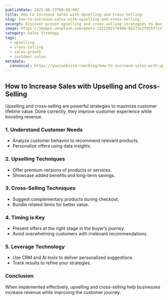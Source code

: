 ```yaml
---
publishDate: 2025-08-23T00:00:00Z
title: How to Increase Sales with Upselling and Cross-Selling
slug: how-to-increase-sales-with-upselling-and-cross-selling
excerpt: Discover proven upselling and cross-selling strategies to maximize revenue and enhance customer value.
image: https://images.unsplash.com/photo-1522202176988-66273c2fd55f?ixlib=rb-1.2.1&q=80&w=1080
category: Sales Strategy
tags:
  - upselling
  - cross-selling
  - sales growth
  - customer value
metadata:
  canonical: https://yourwebsite.com/blog/how-to-increase-sales-with-upselling-and-cross-selling
---
```


## How to Increase Sales with Upselling and Cross-Selling

Upselling and cross-selling are powerful strategies to maximize customer lifetime value. Done correctly, they improve customer experience while boosting revenue.

### 1. **Understand Customer Needs**
   - Analyze customer behavior to recommend relevant products.
   - Personalize offers using data insights.

### 2. **Upselling Techniques**
   - Offer premium versions of products or services.
   - Showcase added benefits and long-term savings.

### 3. **Cross-Selling Techniques**
   - Suggest complementary products during checkout.
   - Bundle related items for better value.

### 4. **Timing is Key**
   - Present offers at the right stage in the buyer’s journey.
   - Avoid overwhelming customers with irrelevant recommendations.

### 5. **Leverage Technology**
   - Use CRM and AI tools to deliver personalized suggestions.
   - Track results to refine your strategies.

### Conclusion
When implemented effectively, upselling and cross-selling help businesses increase revenue while improving the customer journey.
